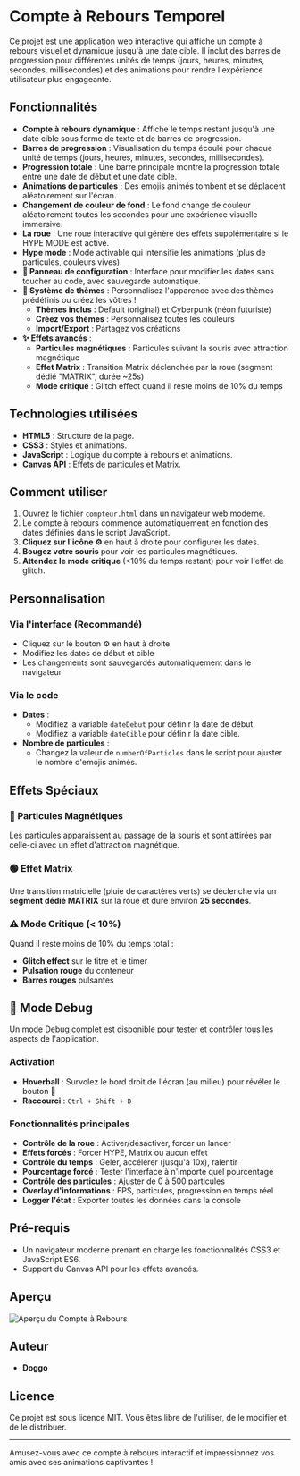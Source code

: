 # Compte à Rebours Temporel

Ce projet est une application web interactive qui affiche un compte à rebours visuel et dynamique jusqu'à une date cible. Il inclut des barres de progression pour différentes unités de temps (jours, heures, minutes, secondes, millisecondes) et des animations pour rendre l'expérience utilisateur plus engageante.

## Fonctionnalités

- **Compte à rebours dynamique** : Affiche le temps restant jusqu'à une date cible sous forme de texte et de barres de progression.
- **Barres de progression** : Visualisation du temps écoulé pour chaque unité de temps (jours, heures, minutes, secondes, millisecondes).
- **Progression totale** : Une barre principale montre la progression totale entre une date de début et une date cible.
- **Animations de particules** : Des emojis animés tombent et se déplacent aléatoirement sur l'écran.
- **Changement de couleur de fond** : Le fond change de couleur aléatoirement toutes les secondes pour une expérience visuelle immersive.
- **La roue** : Une roue interactive qui génère des effets supplémentaire si le HYPE MODE est activé.
- **Hype mode** : Mode activable qui intensifie les animations (plus de particules, couleurs vives).
- **📅 Panneau de configuration** : Interface pour modifier les dates sans toucher au code, avec sauvegarde automatique.
- **🎨 Système de thèmes** : Personnalisez l'apparence avec des thèmes prédéfinis ou créez les vôtres !
  - **Thèmes inclus** : Default (original) et Cyberpunk (néon futuriste)
  - **Créez vos thèmes** : Personnalisez toutes les couleurs
  - **Import/Export** : Partagez vos créations
- **✨ Effets avancés** :
  - **Particules magnétiques** : Particules suivant la souris avec attraction magnétique
  - **Effet Matrix** : Transition Matrix déclenchée par la roue (segment dédié "MATRIX", durée ~25s)
  - **Mode critique** : Glitch effect quand il reste moins de 10% du temps

## Technologies utilisées

- **HTML5** : Structure de la page.
- **CSS3** : Styles et animations.
- **JavaScript** : Logique du compte à rebours et animations.
- **Canvas API** : Effets de particules et Matrix.

## Comment utiliser

1. Ouvrez le fichier `compteur.html` dans un navigateur web moderne.
2. Le compte à rebours commence automatiquement en fonction des dates définies dans le script JavaScript.
3. **Cliquez sur l'icône ⚙️** en haut à droite pour configurer les dates.
4. **Bougez votre souris** pour voir les particules magnétiques.
5. **Attendez le mode critique** (<10% du temps restant) pour voir l'effet de glitch.

## Personnalisation

### Via l'interface (Recommandé)
- Cliquez sur le bouton ⚙️ en haut à droite
- Modifiez les dates de début et cible
- Les changements sont sauvegardés automatiquement dans le navigateur

### Via le code
- **Dates** :
  - Modifiez la variable `dateDebut` pour définir la date de début.
  - Modifiez la variable `dateCible` pour définir la date cible.
- **Nombre de particules** :
  - Changez la valeur de `numberOfParticles` dans le script pour ajuster le nombre d'emojis animés.

## Effets Spéciaux

### 🧲 Particules Magnétiques
Les particules apparaissent au passage de la souris et sont attirées par celle-ci avec un effet d'attraction magnétique.

### 🟢 Effet Matrix
Une transition matricielle (pluie de caractères verts) se déclenche via un **segment dédié MATRIX** sur la roue et dure environ **25 secondes**.

### ⚠️ Mode Critique (< 10%)
Quand il reste moins de 10% du temps total :
- **Glitch effect** sur le titre et le timer
- **Pulsation rouge** du conteneur
- **Barres rouges** pulsantes

## 🐛 Mode Debug

Un mode Debug complet est disponible pour tester et contrôler tous les aspects de l'application.

### Activation
- **Hoverball** : Survolez le bord droit de l'écran (au milieu) pour révéler le bouton 🐛
- **Raccourci** : `Ctrl + Shift + D`

### Fonctionnalités principales
- **Contrôle de la roue** : Activer/désactiver, forcer un lancer
- **Effets forcés** : Forcer HYPE, Matrix ou aucun effet
- **Contrôle du temps** : Geler, accélérer (jusqu'à 10x), ralentir
- **Pourcentage forcé** : Tester l'interface à n'importe quel pourcentage
- **Contrôle des particules** : Ajuster de 0 à 500 particules
- **Overlay d'informations** : FPS, particules, progression en temps réel
- **Logger l'état** : Exporter toutes les données dans la console

## Pré-requis

- Un navigateur moderne prenant en charge les fonctionnalités CSS3 et JavaScript ES6.
- Support du Canvas API pour les effets avancés.

## Aperçu

![Aperçu du Compte à Rebours](https://i.ibb.co/hxchh7kw/image.png)

## Auteur

- **Doggo**

## Licence

Ce projet est sous licence MIT. Vous êtes libre de l'utiliser, de le modifier et de le distribuer.

---

Amusez-vous avec ce compte à rebours interactif et impressionnez vos amis avec ses animations captivantes !